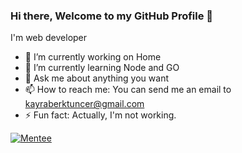 ### Hi there, Welcome to my GitHub Profile 👋

I'm web developer

- 🔭 I’m currently working on Home
- 🌱 I’m currently learning Node and GO
- 💬 Ask me about anything you want
- 📫 How to reach me: You can send me an email to [kayraberktuncer@gmail.com](mailto://kayraberktuncer@gmail.com)
- ⚡ Fun fact: Actually, I'm not working.

[![Mentee](https://img.shields.io/badge/Find%20Mentor-I'm%20a%20mentee-blueviolet)](https://findmentor.network/peer/kayra-berk-tuncer)
